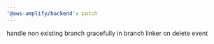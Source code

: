 ```yaml
---
'@aws-amplify/backend': patch
---
```


handle non existing branch gracefully in branch linker on delete event
